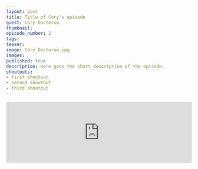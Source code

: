 ```yaml
---
layout: post
title: Title of Cory's episode
guest: Cory Doctorow
thumbnail:
episode_number: 2
tags:
teaser:
image: Cory_Doctorow.jpg
images:
published: true
description: Here goes the short description of the episode.
shoutouts: 
- first shoutout
- second shoutout
- third shoutout
---
```


<iframe width="100%" height="166" scrolling="no" frameborder="no" src="https://w.soundcloud.com/player/?url=https%3A//api.soundcloud.com/tracks/226501864&amp;color=ff5500&amp;auto_play=false&amp;hide_related=false&amp;show_comments=true&amp;show_user=true&amp;show_reposts=false"></iframe>
